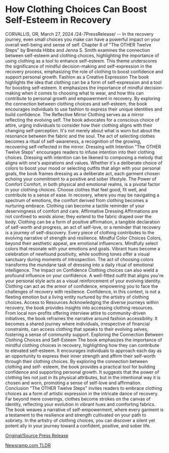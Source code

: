 # How Clothing Choices Can Boost Self-Esteem in Recovery

CORVALLIS, OR, March 27, 2024 /24-7PressRelease/ -- In the recovery journey, even small choices you make can have a powerful impact on your overall well-being and sense of self. Chapter 8 of "The OTHER Twelve Steps" by Brenda Hibbs and Jenna S. Smith examines the connection between self-esteem and clothing choices, highlighting the importance of using clothing as a tool to enhance self-esteem. This theme underscores the significance of mindful decision-making and self-expression in the recovery process, emphasizing the role of clothing to boost confidence and support personal growth.  Fashion as a Creative Expression The book highlights the idea that clothing can be a form of self-expression and a tool for boosting self-esteem. It emphasizes the importance of mindful decision-making when it comes to choosing what to wear, and how this can contribute to personal growth and empowerment in recovery. By exploring the connection between clothing choices and self-esteem, the book encourages individuals to use fashion to express their unique identities and build confidence.  The Reflective Mirror Clothing serves as a mirror reflecting the evolving self. The book advocates for a conscious choice of attire, urging individuals to consider how their clothing aligns with their changing self-perception. It's not merely about what is worn but about the resonance between the fabric and the soul. The act of selecting clothes becomes a ritual of self-awareness, a recognition of the growing, recovering self-reflected in the mirror.  Dressing with Intention "The OTHER Twelve Steps" encourages readers to infuse intention into their clothing choices. Dressing with intention can be likened to composing a melody that aligns with one's aspirations and values. Whether it's a deliberate choice of colors to boost your mood or selecting outfits that align with your personal goals, the book frames dressing as a deliberate act, each garment chosen echoing your commitment to a positive and sober lifestyle.  The Power of Comfort Comfort, in both physical and emotional realms, is a pivotal factor in your clothing choices. Choose clothes that feel good, fit well, and contribute to a sense of ease. In recovery, where you may be navigating a spectrum of emotions, the comfort derived from clothing becomes a nurturing embrace. Clothing can become a tactile reminder of your deservingness of comfort and care.  Affirmative Dressing Affirmations are not confined to words alone; they extend to the fabric draped over the body. Clothing can be a form of positive affirmation, a tangible declaration of self-worth and progress, an act of self-love, or a reminder that recovery is a journey of self-discovery. Every piece of clothing contributes to the evolving narrative of strength and resilience.  Mindful Color Choices Colors, beyond their aesthetic appeal, are emotional influencers. Mindfully select colors that resonate with your emotions and goals. Vibrant hues become a celebration of newfound positivity, while soothing tones offer a visual sanctuary during moments of introspection. The act of choosing colors transforms the mundane task of dressing into a daily ritual of emotional intelligence.  The Impact on Confidence Clothing choices can also wield a profound influence on your confidence. A well-fitted outfit that aligns you're your personal style acts as a visual reinforcement of your evolving identity. Clothing can act as the armor of confidence, empowering you to face the challenges of recovery with resilience. Confidence, in this context, is not a fleeting emotion but a living entity nurtured by the artistry of clothing choices.  Access to Resources Acknowledging the diverse journeys within recovery, the book provides insights into accessing clothing resources. From local non-profits offering interview attire to community-driven initiatives, the book reframes the narrative around fashion accessibility. It becomes a shared journey where individuals, irrespective of financial constraints, can access clothing that speaks to their evolving selves, fostering a sense of community support.  Exploring the Connection Between Clothing Choices and Self-Esteem The book emphasizes the importance of mindful clothing choices in recovery, highlighting how they can contribute to elevated self-esteem. It encourages individuals to approach each day as an opportunity to express their inner strength and affirm their self-worth through their clothing choices.  By exploring the connection between clothing and self- esteem, the book provides a practical tool for building confidence and supporting personal growth. It suggests that the power of clothing lies not just in its physical attributes, but in the intentional way it is chosen and worn, promoting a sense of self-love and affirmation.  Conclusion "The OTHER Twelve Steps" invites readers to embrace clothing choices as a form of artistic expression in the intricate dance of recovery. Far beyond mere coverings, clothes become strokes on the canvas of identity, reflecting your evolution in vibrant hues and comforting fabrics. The book weaves a narrative of self-empowerment, where every garment is a testament to the resilience and strength cultivated on your path to sobriety.  In the artistry of clothing choices, you can discover a silent yet potent ally in your journey toward a confident, positive, and sober life. 

[Original/Source Press Release](https://www.24-7pressrelease.com/press-release/509556/how-clothing-choices-can-boost-self-esteem-in-recovery) 

[Newsramp.com TLDR](https://newsramp.com/None) 